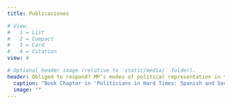 ```yaml
---
title: Publicaciones

# View.
#   1 = List
#   2 = Compact
#   3 = Card
#   4 = Citation
view: 4

# Optional header image (relative to `static/media/` folder).
header: Obliged to respond? MP’s modes of political representation in times of political renewal
  caption: "Book Chapter in 'Politicians in Hard Times: Spanish and South European MPs Facing Citizens after the Great Recession'"
  image: ""
---
```

